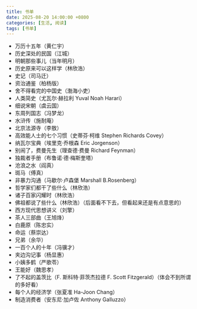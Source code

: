 ```yaml
---
title: 书单
date: 2025-08-20 14:00:00 +0800
categories: [生活, 阅读]
tags: [书单]
---
```


- 万历十五年（黄仁宇）
- 历史深处的民国（江城）
- 明朝那些事儿（当年明月）
- 历史原来可以这样学（林欣浩）
- 史记（司马迁）
- 资治通鉴（柏杨版）
- 舍不得看完的中国史（渤海小吏）
- 人类简史（尤瓦尔·赫拉利 Yuval Noah Harari）
- 细说宋朝（虞云国）
- 东周列国志（冯梦龙）
- 水浒传（施耐庵）
- 北京法源寺（李敖）
- 高效能人士的七个习惯（史蒂芬·柯维 Stephen Richards Covey）
- 纳瓦尔宝典（埃里克·乔根森 Eric Jorgenson）
- 别闹了，费曼先生（理查德·费曼 Richard Feynman）
- 独裁者手册（布鲁诺·德·梅斯奎塔）
- 沧浪之水（阎真）
- 斑马（傅真）
- 非暴力沟通（马歇尔·卢森堡 Marshall B.Rosenberg）
- 哲学家们都干了些什么（林欣浩）
- 诸子百家闪耀时（林欣浩）
- 佛祖都说了些什么（林欣浩）（后面看不下去，但看起来还是有点意思的）
- 西方现代思想讲义（刘擎）
- 茶人三部曲（王旭烽）
- 白鹿原（陈忠实）
- 命运（蔡崇达）
- 兄弟（余华）
- 一百个人的十年（冯骥才）
- 夹边沟记事（杨显惠）
- 小姨多鹤（严歌苓）
- 王能好（魏思孝）
- 了不起的盖茨比（F. 斯科特·菲茨杰拉德 F. Scott Fitzgerald）（体会不到所谓的多好看）
- 每个人的经济学（张夏准 Ha-Joon Chang）
- 制造消费者（安东尼·加卢佐 Anthony Galluzzo）


